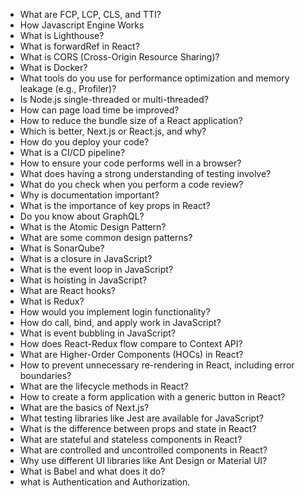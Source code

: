 - What are FCP, LCP, CLS, and TTI?
- How Javascript Engine Works
- What is Lighthouse?
- What is forwardRef in React?
- What is CORS (Cross-Origin Resource Sharing)?
- What is Docker?
- What tools do you use for performance optimization and memory leakage (e.g., Profiler)?
- Is Node.js single-threaded or multi-threaded?
- How can page load time be improved?
- How to reduce the bundle size of a React application?
- Which is better, Next.js or React.js, and why?
- How do you deploy your code?
- What is a CI/CD pipeline?
- How to ensure your code performs well in a browser?
- What does having a strong understanding of testing involve?
- What do you check when you perform a code review?
- Why is documentation important?
- What is the importance of key props in React?
- Do you know about GraphQL?
- What is the Atomic Design Pattern?
- What are some common design patterns?
- What is SonarQube?
- What is a closure in JavaScript?
- What is the event loop in JavaScript?
- What is hoisting in JavaScript?
- What are React hooks?
- What is Redux?
- How would you implement login functionality?
- How do call, bind, and apply work in JavaScript?
- What is event bubbling in JavaScript?
- How does React-Redux flow compare to Context API?
- What are Higher-Order Components (HOCs) in React?
- How to prevent unnecessary re-rendering in React, including error boundaries?
- What are the lifecycle methods in React?
- How to create a form application with a generic button in React?
- What are the basics of Next.js?
- What testing libraries like Jest are available for JavaScript?
- What is the difference between props and state in React?
- What are stateful and stateless components in React?
- What are controlled and uncontrolled components in React?
- Why use different UI libraries like Ant Design or Material UI?
- What is Babel and what does it do?
- what is Authentication and Authorization.
